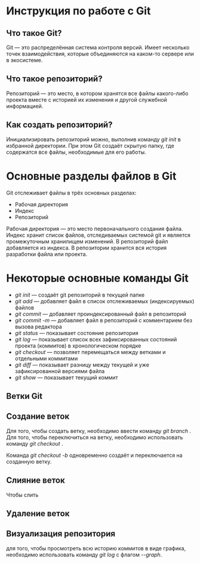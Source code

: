 # Инструкция по работе с Git

## Что такое Git?

Git — это распределённая система контроля версий. Имеет несколько точек взаимодействия, которые объединяются на каком-то сервере или в экосистеме.

## Что такое репозиторий?

Репозиторий — это место, в котором хранятся все файлы какого-либо проекта вместе с историей их изменения и другой служебной информацией. 

## Как создать репозиторий?

Инициализировать репозиторий можно, выполнив команду *git init* в избранной директории. При этом Git создаёт скрытую папку, где содержатся все файлы, необходимые для его работы.

# Основные разделы файлов в Git

Git отслеживает файлы в трёх основных разделах:
* Рабочая директория
* Индекс
* Репозиторий

Рабочая директория — это место первоначального создания файла. Индекс хранит список файлов, отследиваемых системой git и является промежуточным хранилищем изменений. В репозиторий файл добавляется из индекса. В репозитории хранится вся история разработки файла или проекта.

# Некоторые основные команды Git

* *git init* — создаёт git репозиторий в текущей папке
* *git add* — добавляет файл в список отслеживаемых (индексируемых) файлов
* *git commit* — добавляет проиндексированный файл в репозиторий
* *git commit -m* — добавляет файл в репозиторий с комментарием без вызова редактора
* *git status* — показывает состояние репозитория
* *git log* — показывает список всех зафиксированных состояний проекта (коммитов) в хронологическом порядке
* *git checkout* — позволяет перемещаться между ветками и отдельными коммитами
* *git diff* — показывает разницу между текущей и уже зафиксированной версиями файла
* *git show* — показывает текущий коммит

## Ветки Git

## Создание веток

Для того, чтобы создать ветку, необходимо ввести команду *git branch <branch name>*. Для того, чтобы переключиться на ветку, необходимо использовать команду *git checkout <branch name>*.

Команда *git checkout -b <branch name>* одновременно создаёт и переключается на созданную ветку.

## Слияние веток

Чтобы слить             

## Удаление веток

## Визуализация репозитория

для того, чтобы просмотреть всю историю коммитов в виде графика, необходимо использовать команду *git log* с флагом *--graph*.
